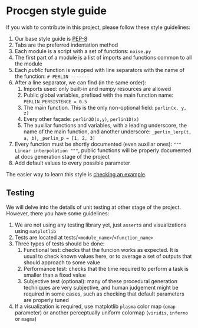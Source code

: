 Procgen style guide
===================

If you wish to contribute in this project, please follow these style guidelines:

1. Our base style guide is [PEP-8](https://www.python.org/dev/peps/pep-0008/)
2. Tabs are the preferred indentation method
3. Each module is a script with a set of functions: `noise.py`
4. The first part of a module is a list of imports and functions common to all the module
5. Each *public* function is wrapped with line separators with the name of the function: `# PERLIN -------`
6. After a line separator, we can find (in the same order):
	1. Imports used: only built-in and numpy resources are allowed
	2. Public global variables, prefixed with the main function name: `PERLIN_PERSISTENCE = 0.5`
	3. The main function. This is the only non-optional field: `perlin(x, y, z)`
	4. Every other façade: `perlin2D(x,y)`, `perlin1D(x)`
	5. The auxiliar functions and variables, with a leading underscore, the name of the main function, and another underscore: `_perlin_lerp(t, a, b)`, `_perlin_p = [1, 2, 3]`
7. Every function must be shortly documented (even auxiliar ones): `""" Linear interpolation """`, public functions will be properly documented at docs generation stage of the project
8. Add default values to every possible parameter

The easier way to learn this style is [checking an example](./procgen/noise.py).

## Testing

We will delve into the details of unit testing at other stage of the project. However, there you have some guidelines:

1. We are not using any testing library yet, just `assert`s and visualizations using `matplotlib`
2. Tests are located at tests/`<module_name>`/`<function_name>`
3. Three types of tests should be done:
	1. Functional test: checks that the funcion works as expected. It is usual to check known values here, or to average a set of outputs that should approach to some value
	2. Performance test: checks that the time required to perform a task is smaller than a fixed value
	3. Subjective test (optional): many of these procedural generation techniques are very subjective, and human judgement might be required in some cases, such as checking that default parameters are properly tuned
4. If a visualization is required, use matplotlib `plasma` color map (`cmap` parameter) or another perceptually uniform colormap (`viridis`, `inferno` or `magma`)